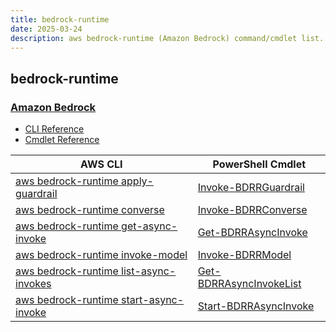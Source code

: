 ```yaml
---
title: bedrock-runtime
date: 2025-03-24
description: aws bedrock-runtime (Amazon Bedrock) command/cmdlet list.
---
```


## bedrock-runtime

### [Amazon Bedrock](https://aws.amazon.com/bedrock/)

* [CLI Reference](https://awscli.amazonaws.com/v2/documentation/api/latest/reference/bedrock-runtime/index.html)
* [Cmdlet Reference](https://docs.aws.amazon.com/powershell/latest/reference/items/BedrockRuntime_cmdlets.html)

|AWS CLI|PowerShell Cmdlet|
|----|----|
|[aws bedrock-runtime apply-guardrail](https://awscli.amazonaws.com/v2/documentation/api/latest/reference/bedrock-runtime/apply-guardrail.html)|[Invoke-BDRRGuardrail](https://docs.aws.amazon.com/powershell/latest/reference/items/Invoke-BDRRGuardrail.html)|
|[aws bedrock-runtime converse](https://awscli.amazonaws.com/v2/documentation/api/latest/reference/bedrock-runtime/converse.html)|[Invoke-BDRRConverse](https://docs.aws.amazon.com/powershell/latest/reference/items/Invoke-BDRRConverse.html)|
|[aws bedrock-runtime get-async-invoke](https://awscli.amazonaws.com/v2/documentation/api/latest/reference/bedrock-runtime/get-async-invoke.html)|[Get-BDRRAsyncInvoke](https://docs.aws.amazon.com/powershell/latest/reference/items/Get-BDRRAsyncInvoke.html)|
|[aws bedrock-runtime invoke-model](https://awscli.amazonaws.com/v2/documentation/api/latest/reference/bedrock-runtime/invoke-model.html)|[Invoke-BDRRModel](https://docs.aws.amazon.com/powershell/latest/reference/items/Invoke-BDRRModel.html)|
|[aws bedrock-runtime list-async-invokes](https://awscli.amazonaws.com/v2/documentation/api/latest/reference/bedrock-runtime/list-async-invokes.html)|[Get-BDRRAsyncInvokeList](https://docs.aws.amazon.com/powershell/latest/reference/items/Get-BDRRAsyncInvokeList.html)|
|[aws bedrock-runtime start-async-invoke](https://awscli.amazonaws.com/v2/documentation/api/latest/reference/bedrock-runtime/start-async-invoke.html)|[Start-BDRRAsyncInvoke](https://docs.aws.amazon.com/powershell/latest/reference/items/Start-BDRRAsyncInvoke.html)|

